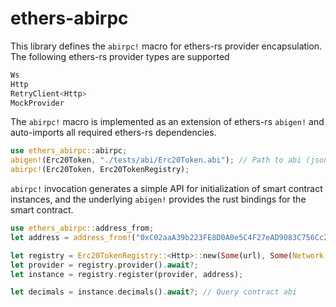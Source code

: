 # ethers-abirpc

This library defines the `abirpc!` macro for ethers-rs provider encapsulation. The following ethers-rs provider types are supported 

```rust
Ws
Http
RetryClient<Http>
MockProvider
```

The `abirpc!` macro is implemented as an extension of ethers-rs `abigen!` and auto-imports all required ethers-rs dependencies. 

```rust
use ethers_abirpc::abirpc;
abigen!(Erc20Token, "./tests/abi/Erc20Token.abi"); // Path to abi (json)
abirpc!(Erc20Token, Erc20TokenRegistry);
``` 

`abirpc!` invocation generates a simple API for initialization of smart contract instances, and the underlying `abigen!` provides the rust bindings for the smart contract. 

```rust
use ethers_abirpc::address_from;
let address = address_from!("0xC02aaA39b223FE8D0A0e5C4F27eAD9083C756Cc2") // WETH

let registry = Erc20TokenRegistry::<Http>::new(Some(url), Some(Network::ETHEREUM));
let provider = registry.provider().await?;
let instance = registry.register(provider, address);

let decimals = instance.decimals().await?; // Query contract abi
```
